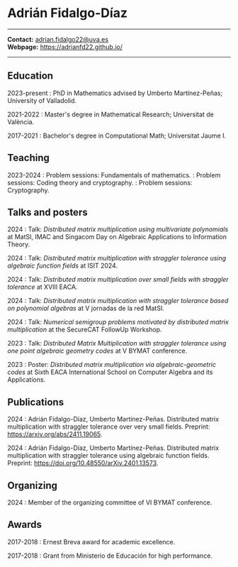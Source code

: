 
# Adrián Fidalgo-Díaz

----

**Contact:** <adrian.fidalgo22@uva.es>\
**Webpage:** <https://adrianfd22.github.io/>

----

## Education

2023-present
:   PhD in Mathematics advised by Umberto Martínez-Peñas; University of Valladolid.

2021-2022
:   Master's degree in Mathematical Research; Universitat de València.

2017-2021
:   Bachelor's degree in Computational Math; Universitat Jaume I.

## Teaching

2023-2024
:   Problem sessions: Fundamentals of mathematics.
:   Problem sessions: Coding theory and cryptography.
:   Problem sessions: Cryptography.

## Talks and posters

2024
:   Talk: *Distributed matrix multiplication using multivariate polynomials* at MatSI, IMAC and Singacom Day on Algebraic Applications to Information Theory.

2024
:   Talk: *Distributed matrix multiplication with straggler tolerance using algebraic function fields* at ISIT 2024.

2024
:   Talk: *Distributed matrix multiplication over small fields with straggler tolerance* at XVIII EACA.

2024
:   Talk: *Distributed matrix multiplication with straggler tolerance based on polynomial algebras* at V jornadas de la red MatSI.

2024
:   Talk: *Numerical semigroup problems motivated by distributed matrix multiplication* at the SecureCAT Follow­Up Workshop.

2023
:   Talk: *Distributed Matrix Multiplication with straggler tolerance using one point algebraic geometry codes* at V BYMAT conference.

2023
:   Poster: *Distributed matrix multiplication via algebraic-geometric codes* at Sixth EACA International School on Computer Algebra and its Applications.

## Publications

2024
:   Adrián Fidalgo-Díaz, Umberto Martínez-Peñas. Distributed matrix multiplication with straggler tolerance over very small fields. Preprint: <https://arxiv.org/abs/2411.19065>.

2024
:   Adrián Fidalgo-Díaz, Umberto Martínez-Peñas. Distributed matrix multiplication with straggler tolerance using algebraic function fields. Preprint: <https://doi.org/10.48550/arXiv.2401.13573>.

## Organizing
2024
:   Member of the organizing committee of VI BYMAT conference.

## Awards

2017-2018
:   Ernest Breva award for academic excellence.

2017-2018
:   Grant from Ministerio de Educación for high performance.
